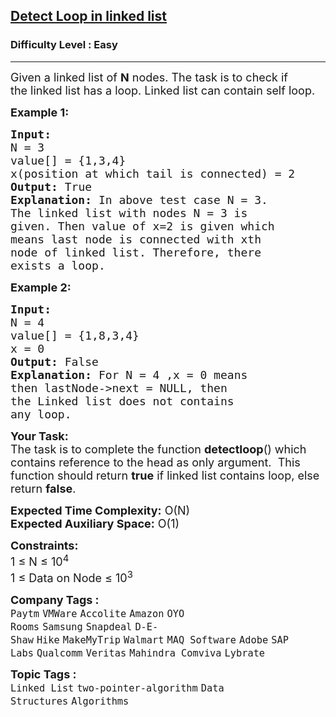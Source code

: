 <h2><a href="https://practice.geeksforgeeks.org/problems/detect-loop-in-linked-list/1?page=1&difficulty[]=0&status[]=unsolved&company[]=Amazon&category[]=Arrays&category[]=Linked%20List&curated[]=1&sortBy=submissions">Detect Loop in linked list</a></h2><h3>Difficulty Level : Easy</h3><hr><div class="problems_problem_content__Xm_eO"><p><span style="font-size:18px">Given a linked list of <strong>N</strong> nodes. The task is to check if the&nbsp;linked list has a loop. Linked list can contain&nbsp;self loop.</span></p>

<p><span style="font-size:18px"><strong>Example 1:</strong></span></p>

<pre><span style="font-size:18px"><strong>Input:
</strong>N = 3
value[] = {1,3,4}
x(position at which tail is connected) = 2
<strong>Output: </strong>True<strong>
Explanation: </strong>In above test case N = 3.
</span><span style="font-size:18px">The linked list with nodes N = 3 is
given. Then value of&nbsp;x=2 is given which
means last node is connected with xth
node of linked list. Therefore, there
exists a loop.</span></pre>

<p><span style="font-size:18px"><strong>Example 2:</strong></span></p>

<pre><span style="font-size:18px"><strong>Input:
</strong>N = 4
value[] = {1,8,3,4}
x = 0
<strong>Output: </strong>False<strong>
Explanation: </strong>For N = 4 ,x = 0 means
then lastNode-&gt;next = NULL, then
the&nbsp;Linked list does not contains
any loop.</span></pre>

<p><span style="font-size:18px"><strong>Your Task:</strong><br>
The task is to complete the function <strong>detectloop</strong>() which contains reference to the head as only argument.&nbsp; This function should return <strong>true</strong>&nbsp;if linked list contains loop, else return <strong>false</strong>.</span></p>

<p><span style="font-size:18px"><strong>Expected Time Complexity:</strong>&nbsp;O(N)<br>
<strong>Expected Auxiliary Space:</strong>&nbsp;O(1)</span></p>

<p><span style="font-size:18px"><strong>Constraints:</strong></span><br>
<span style="font-size:18px">1 ≤ N ≤ 10<sup>4</sup><br>
1 ≤ Data on Node ≤ 10<sup>3</sup></span></p>
</div><p><span style=font-size:18px><strong>Company Tags : </strong><br><code>Paytm</code>&nbsp;<code>VMWare</code>&nbsp;<code>Accolite</code>&nbsp;<code>Amazon</code>&nbsp;<code>OYO Rooms</code>&nbsp;<code>Samsung</code>&nbsp;<code>Snapdeal</code>&nbsp;<code>D-E-Shaw</code>&nbsp;<code>Hike</code>&nbsp;<code>MakeMyTrip</code>&nbsp;<code>Walmart</code>&nbsp;<code>MAQ Software</code>&nbsp;<code>Adobe</code>&nbsp;<code>SAP Labs</code>&nbsp;<code>Qualcomm</code>&nbsp;<code>Veritas</code>&nbsp;<code>Mahindra Comviva</code>&nbsp;<code>Lybrate</code>&nbsp;<br><p><span style=font-size:18px><strong>Topic Tags : </strong><br><code>Linked List</code>&nbsp;<code>two-pointer-algorithm</code>&nbsp;<code>Data Structures</code>&nbsp;<code>Algorithms</code>&nbsp;